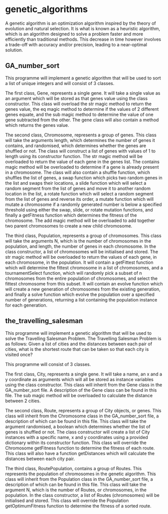 # genetic_algorithms

A genetic algorithm is an optimization algorithm inspired by the theory of
evolution and natural selection. It is what is known as a heuristic algorithm,
which is an algorithm designed to solve a problem faster and more efficiently
than traditional methods. This decrease in time however involves a trade-off
with accuracy and/or precision, leading to a near-optimal solution.

## GA_number_sort

This programme will implement a genetic algorithm that will be used to sort a
list of unique integers and will consist of 3 classes.

The first class, Gene, represents a single gene. It will take a single value as
an argument which will be stored as that genes value using the class
constructor. This class will overload the str magic method to return the genes
value, the eq magic method to determine if the values of 2 different genes
equate, and the sub magic method to determine the value of one gene subtracted
from the other. The gene class will also contain a method which returns the
genes value.

The second class, Chromosome, represents a group of genes. This class will take
the arguments length, which determines the number of genes it contains, and
randomised, which determines whether the genes are shuffled or not. The class
will construct a list of genes with values of 1 to length using its constructor
function. The str magic method will be overloaded to return the value of each
gene in the genes list. The contains magic method will be overloaded to
determine if a gene is already present in a chromosome. The class will also
contain a shuffle function, which shuffles the list of genes, a swap function
which picks two random genes in the list and swaps their locations, a slide
function which will select a random segment from the list of genes and move it
to another random location in the list, a rotate function which will select a
random segment from the list of genes and reverse its order, a mutate function
which will mutate a chromosome if a randomly generated number is below a
specified threshold using either the swap, slide, or rotate mutation functions,
and finally a getFitness function which determines the fitness of the
chromosome. The add magic method will be overloaded to add together two parent
chromosomes to create a new child chromosome.

The third class, Population, represents a group of chromosomes. This class will
take the arguments N, which is the number of chromosomes in the population, and
length, the number of genes in each chromosome. In the class constructor, a
list of chromosomes will be initialised and stored. The str magic method will
be overloaded to return the values of each gene, in each chromosome, in the
population. It will contain a getFittest function which will determine the
fittest chromosome in a list of chromosomes, and a tournamentSelect function,
which will randomly pick a subset of n chromosomes from the entire population
of chromosomes, and select the fittest chromosome from this subset. It will
contain an evolve function which will create a new generation of chromosomes
from the existing generation, and finally a solve function which evolve the
population over a specified number of generations, returning a list containing
the population instance for each generation.

## the_travelling_salesman

This programme will implement a genetic algorithm that will be used to solve
the Travelling Salesman Problem. The Travelling Salesman Problem is as follows:
Given a list of cities and the distances between each pair of cities, what is
the shortest route that can be taken so that each city is visited once?

This programme will consist of 3 classes.

The first class, City, represents a single gene. It will take a name, an x and
a y coordinate as arguments which will all be stored as instance variables
using the class constructor. This class will inherit from the Gene class in the
GA_number_sort file. A description of the Gene class can be found in this file.
The sub magic method will be overloaded to calculate the distance between 2
cities.

The second class, Route, represents a group of City objects, or genes. This
class will inherit from the Chromosome class in the GA_number_sort file, a
description of which can be found in this file. This class will take the
argument randomised, a boolean which determines whether the list of genes is
shuffled or not. The class constructor will create a list of City instances
with a specific name, x and y coordinates using a provided dictionary within
its constructor function. This class will override the Chromosome getFitness
function to determine the fitness of each route. This class will also have a
function getDistances which will calculate the distances between each city pair.

The third class, RoutePopulation, contains a group of Routes. This represents
the population of chromosomes in the genetic algorithm. This class will inherit
from the Population class in the GA_number_sort file, a description of which
can be found in this file. This class will take the argument N, which is the
number of Routes, or chromosomes, in the population. In the class constructor,
a list of Routes (chromosomes) will be initialised and stored. This class will
override the Population getOptimumFitness function to determine the fitness of
a sorted route.
